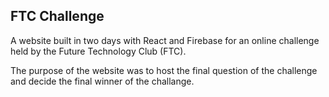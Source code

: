 ## FTC Challenge

A  website built in two days with React and Firebase for an online challenge held by the Future Technology Club (FTC). 

The purpose of the website was to host the final question of the challenge and decide the final winner of the challange.
